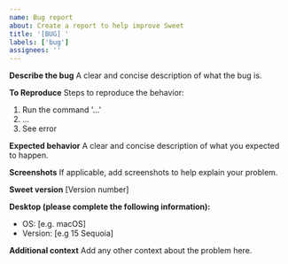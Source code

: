 ```yaml
---
name: Bug report
about: Create a report to help improve Sweet
title: '[BUG] '
labels: ['bug']
assignees: ''
---
```


**Describe the bug**
A clear and concise description of what the bug is.

**To Reproduce**
Steps to reproduce the behavior:
1. Run the command '...'
2. ...
3. See error

**Expected behavior**
A clear and concise description of what you expected to happen.

**Screenshots**
If applicable, add screenshots to help explain your problem.

**Sweet version**
[Version number]

**Desktop (please complete the following information):**
 - OS: [e.g. macOS]
 - Version: [e.g 15 Sequoia]

**Additional context**
Add any other context about the problem here.
